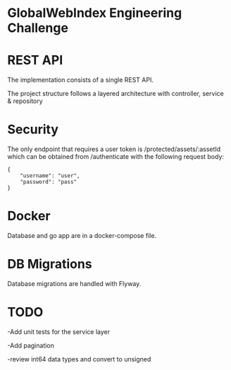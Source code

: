 # GlobalWebIndex Engineering Challenge

# REST API
The implementation consists of a single REST API.

The project structure follows a layered architecture with controller, service & repository

# Security
The only endpoint that requires a user token is /protected/assets/:assetId
which can be obtained from /authenticate with the following request body:
```
{
    "username": "user",
    "password": "pass"
}
```

# Docker
Database and go app are in a docker-compose file.

# DB Migrations
Database migrations are handled with Flyway.

# TODO 
-Add unit tests for the service layer

-Add pagination

-review int64 data types and convert to unsigned
